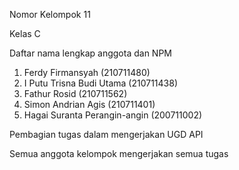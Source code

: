Nomor Kelompok 11

Kelas C

Daftar nama lengkap anggota dan NPM
1. Ferdy Firmansyah (210711480)
2. I Putu Trisna Budi Utama (210711438)
3. Fathur Rosid (210711562)
4. Simon Andrian Agis (210711401)
5. Hagai Suranta Perangin-angin (200711002)

Pembagian tugas dalam mengerjakan UGD API

Semua anggota kelompok mengerjakan semua tugas

